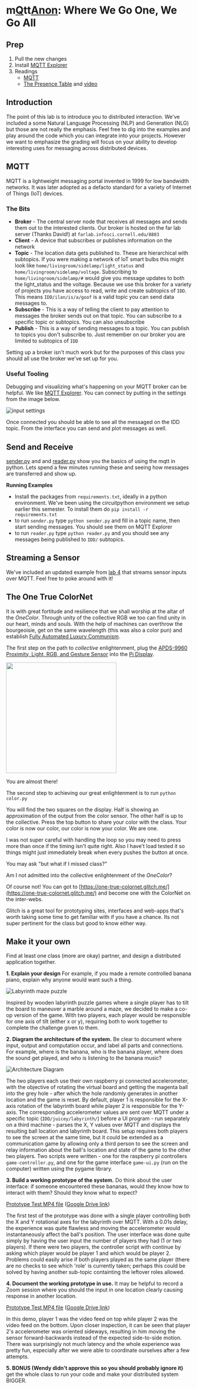 # m[Q](https://en.wikipedia.org/wiki/QAnon)tt[Anon](https://en.wikipedia.org/wiki/QAnon): Where We Go One, We Go All

## Prep

1. Pull the new changes
2. Install [MQTT Explorer](http://mqtt-explorer.com/)
3. Readings 
   * [MQTT](#MQTT)
   * [The Presence Table](https://dl.acm.org/doi/10.1145/1935701.1935800) and [video](https://vimeo.com/15932020)


## Introduction

The point of this lab is to introduce you to distributed interaction. We've included a some Natural Language Processing (NLP) and Generation (NLG) but those are not really the emphasis. Feel free to dig into the examples and play around the code which you can integrate into your projects. However we want to emphasize the grading will focus on your ability to develop interesting uses for messaging across distributed devices. 

## MQTT

MQTT is a lightweight messaging portal invented in 1999 for low bandwidth networks. It was later adopted as a defacto standard for a variety of Internet of Things (IoT) devices. 

### The Bits

* **Broker** - The central server node that receives all messages and sends them out to the interested clients. Our broker is hosted on the far lab server (Thanks David!) at `farlab.infosci.cornell.edu/8883`
* **Client** - A device that subscribes or publishes information on the network
* **Topic** - The location data gets published to. These are hierarchical with subtopics. If you were making a network of IoT smart bulbs this might look like `home/livingroom/sidelamp/light_status` and `home/livingroom/sidelamp/voltage`. Subscribing to `home/livingroom/sidelamp/#` would give you message updates to both the light_status and the voltage. Because we use this broker for a variety of projects you have access to read, write and create subtopics of `IDD`. This means `IDD/ilan/is/a/goof` is a valid topic you can send data messages to.
*  **Subscribe** - This is a way of telling the client to pay attention to messages the broker sends out on that topic. You can subscribe to a specific topic or subtopics. You can also unsubscribe
* **Publish** - This is a way of sending messages to a topic. You can publish to topics you don't subscribe to. Just remember on our broker you are limited to subtopics of `IDD`

Setting up a broker isn't much work but for the purposes of this class you should all use the broker we've set up for you. 

### Useful Tooling

Debugging and visualizing what's happening on your MQTT broker can be helpful. We like [MQTT Explorer](http://mqtt-explorer.com/). You can connect by putting in the settings from the image below.



![input settings](https://github.com/FAR-Lab/Interactive-Lab-Hub/blob/Spring2021/Lab%206/imgs/mqtt_explorer.png?raw=true)



Once connected you should be able to see all the messaged on the IDD topic. From the interface you can send and plot messages as well.



## Send and Receive 

[sender.py](./sender.py) and and [reader.py](./reader.py) show you the basics of using the mqtt in python.  Lets spend a few minutes running these and seeing how messages are transferred and show up. 

**Running Examples**

* Install the packages from `requirements.txt`, ideally in a python environment. We've been using the circuitpython environment we setup earlier this semester. To install them do `pip install -r requirements.txt`
* to run `sender.py` type `python sender.py` and fill in a topic name, then start sending messages. You should see them on MQTT Explorer
* to run `reader.py` type `python reader.py` and you should see any messages being published to `IDD/` subtopics.

## Streaming a Sensor

We've included an updated example from [lab 4](https://github.com/FAR-Lab/Interactive-Lab-Hub/tree/Spring2021/Lab%204) that streams sensor inputs over MQTT. Feel free to poke around with it!

## The One True ColorNet

It is with great fortitude and resilience that we shall worship at the altar of the *OneColor*. Through unity of the collective RGB we too can find unity in our heart, minds and souls. With the help of machines can  overthrow the bourgeoisie, get on the same wavelength (this was also a color pun) and establish [Fully Automated Luxury Communism](https://en.wikipedia.org/wiki/Fully_Automated_Luxury_Communism).

The first step on the path to *collective* enlightenment, plug the [APDS-9960 Proximity, Light, RGB, and Gesture Sensor](https://www.adafruit.com/product/3595) into the [Pi Display](https://www.adafruit.com/product/4393).

<img src="https://cdn-shop.adafruit.com/970x728/3595-03.jpg" height="300">

You are almost there!

The second step to achieving our great enlightenment is to run `python color.py`

You will find the two squares on the display. Half is showing an approximation of the output from the color sensor. The other half is up to the collective. Press the top button to share your color with the class. Your color is now our color, our color is now your color. We are one. 

I was not super careful with handling the loop so you may need to press more than once if the timing isn't quite right. Also I have't load tested it so things might just immediately break when every pushes the button at once.

You may ask "but what if I missed class?"

Am I not admitted into the collective enlightenment of the *OneColor*?

Of course not! You can got to [https://one-true-colornet.glitch.me/](https://one-true-colornet.glitch.me/) and become one with the ColorNet on the inter-webs.

Glitch is a great tool for prototyping sites, interfaces and web-apps that's worth taking some time to get familiar with if you have a chance. Its not super pertinent for the class but good to know either way. 



## Make it your own

Find at least one class (more are okay) partner, and design a distributed application together. 

**1. Explain your design** For example, if you made a remote controlled banana piano, explain why anyone would want such a thing.

![Labyrinth maze puzzle](https://github.com/juicetinliu/Interactive-Lab-Hub/blob/Spring2021/Lab%206/adsf.png)

Inspired by wooden labyrinth puzzle games where a single player has to tilt the board to maneuver a marble around a maze, we decided to make a co-op version of the game. With two players, each player would be responsible for one axis of tilt (either x or y), requiring both to work together to complete the challenge given to them.

**2. Diagram the architecture of the system.** Be clear to document where input, output and computation occur, and label all parts and connections. For example, where is the banana, who is the banana player, where does the sound get played, and who is listening to the banana music?

![Architecture Diagram](https://github.com/juicetinliu/Interactive-Lab-Hub/blob/Spring2021/Lab%206/Diagram.png)

The two players each use their own raspberry pi connected accelerometer, with the objective of rotating the virtual board and getting the magenta ball into the grey hole - after which the hole randomly generates in another location and the game is reset. By default, player 1 is responsible for the X-axis rotation of the labyrinth board while player 2 is responsible for the Y-axis. The corresponding accelerometer values are sent over MQTT under a specific topic (`IDD/juicey/labyrinth/`) before a UI program - run separately on a third machine - parses the X, Y values over MQTT and displays the resulting ball location and labyrinth board. This setup requires both players to see the screen at the same time, but it could be extended as a communication game by allowing only a third person to see the screen and relay information about the ball's location and state of the game to the other two players. Two scripts were written - one for the raspberry pi controllers `game-controller.py`, and one for the game interface `game-ui.py` (run on the computer) written using the pygame library.

**3. Build a working prototype of the system.** Do think about the user interface: if someone encountered these bananas, would they know how to interact with them? Should they know what to expect?

[Prototype Test MP4 file](https://github.com/juicetinliu/Interactive-Lab-Hub/blob/Spring2021/Lab%206/test.mov)
([Google Drive link](https://drive.google.com/file/d/1FgrFotuAti5W3BIbbT7XcCAbAIDY43n_/view?usp=sharing))

The first test of the prototype was done with a single player controlling both the X and Y rotational axes for the labyrinth over MQTT. With a 0.01s delay, the experience was quite flawless and moving the accelerometer would instantaneously affect the ball's position. The user interface was done quite simply by having the user input the number of players they had (1 or two players). If there were two players, the controller script with continue by asking which player would be player 1 and which would be player 2. Problems could easily arise if both players played as the same player (there are no checks to see which 'role' is currently taken; perhaps this could be solved by having another sub-topic containting the leftover roles allowed.

**4. Document the working prototype in use.** It may be helpful to record a Zoom session where you should the input in one location clearly causing response in another location.

[Prototype Test MP4 file](https://github.com/juicetinliu/Interactive-Lab-Hub/blob/Spring2021/Lab%206/IDD%206.mp4)
([Google Drive link](https://drive.google.com/file/d/1w_kHtzh66yJB0itf2lIojsVnqoip2H_-/view?usp=sharing))

In this demo, player 1 was the video feed on top while player 2 was the video feed on the bottom. Upon closer inspection, it can be seen that player 2's accelerometer was oriented sideways, resulting in him moving the sensor forward-backwards instead of the expected side-to-side motion. There was surprisingly not much latency and the whole experience was pretty fun, especially after we were able to coordinate ourselves after a few attempts.

**5. BONUS (Wendy didn't approve this so you should probably ignore it)** get the whole class to run your code and make your distributed system BIGGER.
